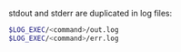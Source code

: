 stdout and stderr are duplicated in log files:
```bash
$LOG_EXEC/<command>/out.log
$LOG_EXEC/<command>/err.log
```
